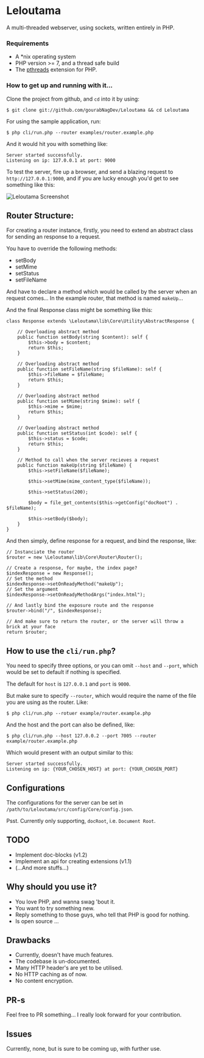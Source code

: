 # Leloutama
A multi-threaded webserver, using sockets, written entirely in PHP.

### Requirements
* A *nix operating system
* PHP version >= 7, and a thread safe build
* The [pthreads](https://github.com/krakjoe/pthreads) extension for PHP.

### How to get up and running with it...

Clone the project from github, and `cd` into it by using:

```
$ git clone git://github.com/gourabNagDev/Leloutama && cd Leloutama
```

For using the sample application, run:

```
$ php cli/run.php --router examples/router.example.php
```

And it would hit you with something like:

```
Server started successfully.
Listening on ip: 127.0.0.1 at port: 9000
```

To test the server, fire up a browser, and send a blazing request to `http://127.0.0.1:9000`, and if you are lucky enough you'd get to
see something like this:

![Leloutama Screenshot](http://i.imgur.com/IpFUJ6k.png)

## Router Structure:

For creating a router instance, firstly, you need to extend an abstract class for sending an response to a request.

You have to override the following methods:

* setBody
* setMime
* setStatus
* setFileName

And have to declare a method which would be called by the server when an request comes... In the example router, that method is named
`makeUp`...

And the final Response class might be something like this:

```
class Response extends \Leloutama\lib\Core\Utility\AbstractResponse {
    
    // Overloading abstract method
    public function setBody(string $content): self {
        $this->body = $content;
        return $this;
    }

    // Overloading abstract method
    public function setFileName(string $fileName): self {
        $this->fileName = $fileName;
        return $this;
    }

    // Overloading abstract method
    public function setMime(string $mime): self {
        $this->mime = $mime;
        return $this;
    }

    // Overloading abstract method 
    public function setStatus(int $code): self {
        $this->status = $code;
        return $this;
    }

    // Method to call when the server recieves a request
    public function makeUp(string $fileName) {
        $this->setFileName($fileName);

        $this->setMime(mime_content_type($fileName));

        $this->setStatus(200);

        $body = file_get_contents($this->getConfig("docRoot") . $fileName);

        $this->setBody($body);
    }
}
```

And then simply, define response for a request, and bind the response, like:

```
// Instanciate the router
$router = new \Leloutama\lib\Core\Router\Router();

// Create a response, for maybe, the index page?
$indexResponse = new Response();
// Set the method
$indexResponse->setOnReadyMethod("makeUp");
// Set the argument
$indexResponse->setOnReadyMethodArgs("index.html");

// And lastly bind the exposure route and the response
$router->bind("/", $indexResponse);

// And make sure to return the router, or the server will throw a brick at your face
return $router;
```

## How to use the `cli/run.php`?

You need to specify three options, or you can omit `--host` and `--port`, which would be set to default if nothing is specified.

The default for `host` is `127.0.0.1` and `port` is `9000`.

But make sure to specify `--router`, which would require the name of the file you are using as the router.
Like:

```
$ php cli/run.php --rotuer example/router.example.php
```

And the host and the port can also be defined, like:

```
$ php cli/run.php --host 127.0.0.2 --port 7005 --router example/router.example.php
```

Which would present with an output similar to this:

```
Server started successfully.
Listening on ip: {YOUR_CHOSEN_HOST} at port: {YOUR_CHOSEN_PORT}
```

## Configurations

The configurations for the server can be set in `/path/to/Leloutama/src/config/Core/config.json`.

Psst. Currently only supporting, `docRoot`, i.e. `Document Root`.

## TODO
* Implement doc-blocks (v1.2)
* Implement an api for creating extensions (v1.1)
* (...And more stuffs...)

## Why should you use it?
* You love PHP, and wanna swag 'bout it.
* You want to try something new.
* Reply something to those guys, who tell that PHP is good for nothing.
* Is open source ...

## Drawbacks

* Currently, doesn't have much features.
* The codebase is un-documented.
* Many HTTP header's are yet to be utilised.
* No HTTP caching as of now.
* No content encryption.

## PR-s

Feel free to PR something...
I really look forward for your contribution.

## Issues

Currently, none, but is sure to be coming up, with further use.